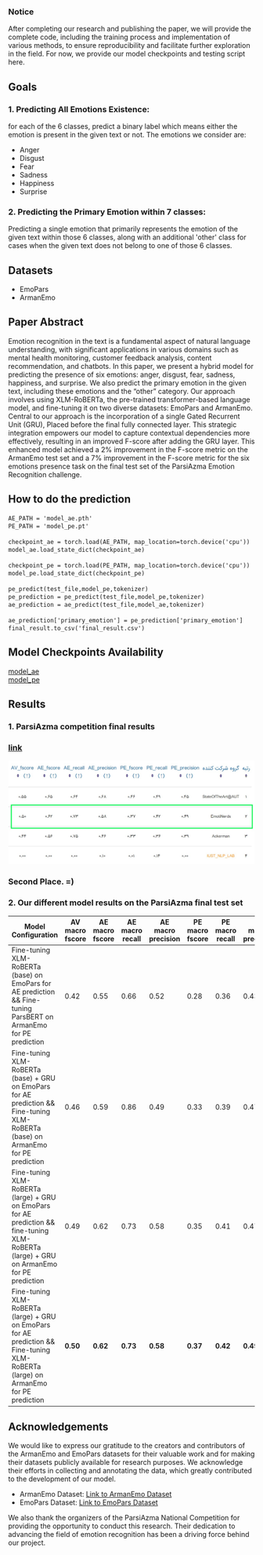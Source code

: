 ### Notice
After completing our research and publishing the paper, we will provide the complete code, including the training process and implementation of various methods, to ensure reproducibility and facilitate further exploration in the field.
For now, we provide our model checkpoints and testing script here.

## Goals

### 1. Predicting All Emotions Existence:
for each of the 6 classes, predict a binary label which means either the emotion is present in the given text or not. 
The emotions we consider are:
 - Anger
 - Disgust
 - Fear
 - Sadness
 - Happiness
 - Surprise

### 2. Predicting the Primary Emotion within 7 classes:
Predicting a single emotion that primarily represents the emotion of the given text within those 6 classes, along with an additional 'other' class for cases when the given text does not belong to one of those 6 classes.

## Datasets
 - EmoPars
 - ArmanEmo

## Paper Abstract
Emotion recognition in the text is a fundamental aspect of natural language understanding, with significant applications in various domains such as mental health monitoring, customer feedback analysis, content recommendation, and chatbots. In this paper, we present a hybrid model for predicting the presence of six emotions: anger, disgust, fear, sadness, happiness, and surprise. We also predict the primary emotion in the given text, including these emotions and the “other” category. Our approach involves using XLM-RoBERTa, the pre-trained transformer-based language model, and fine-tuning it on two diverse datasets: EmoPars and ArmanEmo. Central to our approach is the incorporation of a single Gated Recurrent Unit (GRU), Placed before the final fully connected layer. This strategic integration empowers our model to capture contextual dependencies more effectively, resulting in an improved F-score after adding the GRU layer. This enhanced model achieved a 2% improvement in the F-score metric on the ArmanEmo test set and a 7% improvement in the F-score metric for the six emotions presence task on the final test set of the ParsiAzma Emotion Recognition challenge.

## How to do the prediction
```
AE_PATH = 'model_ae.pth'
PE_PATH = 'model_pe.pt'

checkpoint_ae = torch.load(AE_PATH, map_location=torch.device('cpu'))
model_ae.load_state_dict(checkpoint_ae)

checkpoint_pe = torch.load(PE_PATH, map_location=torch.device('cpu'))
model_pe.load_state_dict(checkpoint_pe)

pe_predict(test_file,model_pe,tokenizer)
pe_prediction = pe_predict(test_file,model_pe,tokenizer)
ae_prediction = ae_predict(test_file,model_ae,tokenizer)

ae_prediction['primary_emotion'] = pe_prediction['primary_emotion']
final_result.to_csv('final_result.csv')

```
## Model Checkpoints Availability
[model_ae](https://drive.google.com/file/d/1mnB7fNxlu-PD1MgCTSCCT_ki7fcX6X9v/view?usp=sharing)
<br>
[model_pe](https://drive.google.com/file/d/1zzm9voS2ILDeux8q32xNMv03pEqN2hkd/view?usp=drivesdk)


## Results
### 1. ParsiAzma competition final results
### [link](https://challenges.parsiazma.ir/web/challenges/challenge-page/24/leaderboard/98)

![Result Table](images/ParsiAzma-final-result.jpg)

### Second Place. =)

### 2. Our different model results on the ParsiAzma final test set 
| Model Configuration                                | AV macro fscore | AE macro fscore | AE macro recall | AE macro precision | PE macro fscore | PE macro recall | PE macro precision |
|----------------------------------------------------|-----------|-----------|-----------|-------------|-----------|-----------|-------------|
| Fine-tuning XLM-RoBERTa (base) on EmoPars for AE prediction && Fine-tuning ParsBERT on ArmanEmo for PE prediction | 0.42      | 0.55      | 0.66      | 0.52        | 0.28      | 0.36      | 0.43        |
| Fine-tuning XLM-RoBERTa (base) + GRU on EmoPars for AE prediction && Fine-tuning XLM-RoBERTa (base) on ArmanEmo for PE prediction | 0.46      | 0.59      | 0.86      | 0.49        | 0.33      | 0.39      | 0.47        |
| Fine-tuning XLM-RoBERTa (large) + GRU on EmoPars for AE prediction && fine-tuning XLM-RoBERTa (large) + GRU on ArmanEmo for PE prediction| 0.49      | 0.62      | 0.73      | 0.58        | 0.35      | 0.41      | 0.47        |
| Fine-tuning XLM-RoBERTa (large) + GRU on EmoPars for AE prediction && Fine-tuning XLM-RoBERTa (large) on ArmanEmo for PE prediction| **0.50**      | **0.62**      | **0.73**      | **0.58**        | **0.37**      | **0.42**      | **0.49**        |


## Acknowledgements

We would like to express our gratitude to the creators and contributors of the ArmanEmo and EmoPars datasets for their valuable work and for making their datasets publicly available for research purposes. We acknowledge their efforts in collecting and annotating the data, which greatly contributed to the development of our model.

- ArmanEmo Dataset: [Link to ArmanEmo Dataset](https://github.com/arman-rayan-sharif/arman-text-emotion)
- EmoPars Dataset: [Link to EmoPars Dataset](https://github.com/nazaninsbr/Persian-Emotion-Detection)

We also thank the organizers of the ParsiAzma National Competition for providing the opportunity to conduct this research. Their dedication to advancing the field of emotion recognition has been a driving force behind our project.
